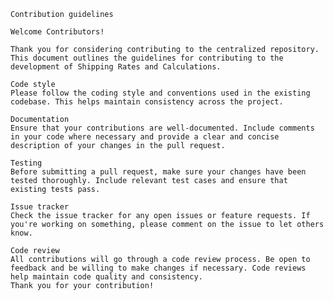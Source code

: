     Contribution guidelines
    
    Welcome Contributors!
    
    Thank you for considering contributing to the centralized repository. This document outlines the guidelines for contributing to the development of Shipping Rates and Calculations.
    
    Code style
    Please follow the coding style and conventions used in the existing codebase. This helps maintain consistency across the project.
    
    Documentation
    Ensure that your contributions are well-documented. Include comments in your code where necessary and provide a clear and concise description of your changes in the pull request.
    
    Testing
    Before submitting a pull request, make sure your changes have been tested thoroughly. Include relevant test cases and ensure that existing tests pass.
    
    Issue tracker
    Check the issue tracker for any open issues or feature requests. If you're working on something, please comment on the issue to let others know.
    
    Code review
    All contributions will go through a code review process. Be open to feedback and be willing to make changes if necessary. Code reviews help maintain code quality and consistency.
    Thank you for your contribution!
